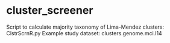 # cluster_screener

Script to calculate majority taxonomy of Lima-Mendez clusters: ClstrScrnR.py
Example study dataset: clusters.genome.mci.I14 
